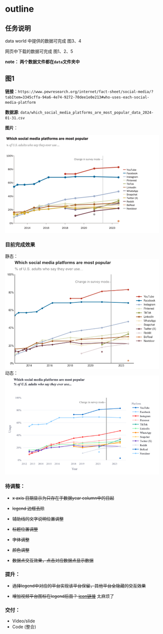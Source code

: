 # outline

## 任务说明

data world 中提供的数据可完成 图3、4

网页中下载的数据可完成 图1、2、5

**note： 两个数据文件都在`data`文件夹中**

## 图1

**链接**：`https://www.pewresearch.org/internet/fact-sheet/social-media/?tabItem=3345cffa-94a6-4e74-9272-70dee1e0e213#who-uses-each-social-media-platform`

**数据源**: `data/which_social_media_platforms_are_most_popular_data_2024-01-31.csv`

**图片**：

![image-20241102224501997](image/pic1.png)

### 目前完成效果
静态：
![image-20241102224610059](image/pic1_1.png)
动态：
![image-20241102224610050](image/pic1_2.png)
### 待调整：

- ~~x axis 日期显示为只存在于数据year column中的日起~~

- ~~legend 边框去除~~

- ~~辅助线的文字说明位置调整~~

- ~~标题位置调整~~

- ~~字体调整~~

- ~~颜色调整~~

- ~~数据点交互效果，点击对应数据点显示数据~~

### 提升：

- ~~选择legend中对应的平台实现该平台保留，其他平台全隐藏的交互效果~~

- ~~增加视频平台图标在legend后面？ [icon链接](https://www.flaticon.com/search?word=whatsapp)~~ 太麻烦了


### 交付：

- Video/slide
- Code (整合)





